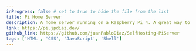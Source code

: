 ```yaml
---
inProgress: false # set to true to hide the file from the list
title: Pi Home Server
description: A home server running on a Raspberry Pi 4. A great way to learn about networking, Linux, command line, and server management. (2021)
link: https://pi.jpdiaz.dev/
github_link: https://github.com/juanPabloDiaz/SelfHosting-PiServer
tags: ['HTML', 'CSS', 'JavaScript', 'Shell']
---
```

